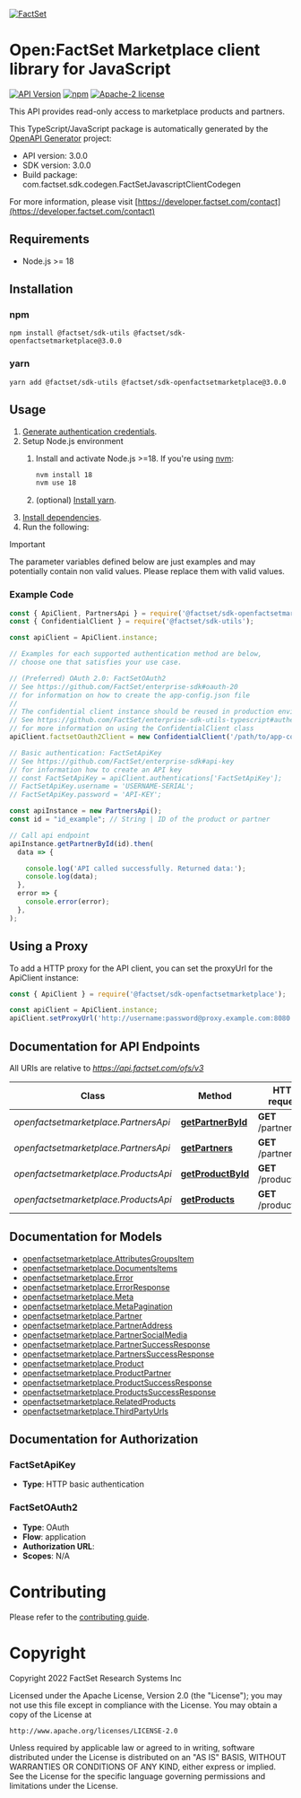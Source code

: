 [![FactSet](https://raw.githubusercontent.com/factset/enterprise-sdk/main/docs/images/factset-logo.svg)](https://www.factset.com)

# Open:FactSet Marketplace client library for JavaScript

[![API Version](https://img.shields.io/badge/api-v3.0.0-blue)](https://developer.factset.com/api-catalog/openfactset-marketplace-api)
[![npm](https://img.shields.io/badge/npm-v3.0.0-orange)](https://www.npmjs.com/package/@factset/sdk-openfactsetmarketplace/v/3.0.0)
[![Apache-2 license](https://img.shields.io/badge/license-Apache2-brightgreen.svg)](https://www.apache.org/licenses/LICENSE-2.0)

This API provides read-only access to marketplace products and partners.

This TypeScript/JavaScript package is automatically generated by the [OpenAPI Generator](https://openapi-generator.tech) project:

- API version: 3.0.0
- SDK version: 3.0.0
- Build package: com.factset.sdk.codegen.FactSetJavascriptClientCodegen

For more information, please visit [https://developer.factset.com/contact](https://developer.factset.com/contact)

## Requirements

* Node.js >= 18

## Installation

### npm

```shell
npm install @factset/sdk-utils @factset/sdk-openfactsetmarketplace@3.0.0
```

### yarn

```shell
yarn add @factset/sdk-utils @factset/sdk-openfactsetmarketplace@3.0.0
```

## Usage

1. [Generate authentication credentials](../../../../README.md#authentication).
2. Setup Node.js environment
   1. Install and activate Node.js >=18. If you're using [nvm](https://github.com/nvm-sh/nvm):

      ```sh
      nvm install 18
      nvm use 18
      ```

   2. (optional) [Install yarn](https://yarnpkg.com/getting-started/install).
3. [Install dependencies](#installation).
4. Run the following:

> [!IMPORTANT]
> The parameter variables defined below are just examples and may potentially contain non valid values. Please replace them with valid values.

### Example Code


```javascript
const { ApiClient, PartnersApi } = require('@factset/sdk-openfactsetmarketplace');
const { ConfidentialClient } = require('@factset/sdk-utils');

const apiClient = ApiClient.instance;

// Examples for each supported authentication method are below,
// choose one that satisfies your use case.

// (Preferred) OAuth 2.0: FactSetOAuth2
// See https://github.com/FactSet/enterprise-sdk#oauth-20
// for information on how to create the app-config.json file
//
// The confidential client instance should be reused in production environments.
// See https://github.com/FactSet/enterprise-sdk-utils-typescript#authentication
// for more information on using the ConfidentialClient class
apiClient.factsetOauth2Client = new ConfidentialClient('/path/to/app-config.json');

// Basic authentication: FactSetApiKey
// See https://github.com/FactSet/enterprise-sdk#api-key
// for information how to create an API key
// const FactSetApiKey = apiClient.authentications['FactSetApiKey'];
// FactSetApiKey.username = 'USERNAME-SERIAL';
// FactSetApiKey.password = 'API-KEY';

const apiInstance = new PartnersApi();
const id = "id_example"; // String | ID of the product or partner

// Call api endpoint
apiInstance.getPartnerById(id).then(
  data => {

    console.log('API called successfully. Returned data:');
    console.log(data);
  },
  error => {
    console.error(error);
  },
);

```


## Using a Proxy

To add a HTTP proxy for the API client, you can set the proxyUrl for the ApiClient instance:

```javascript
const { ApiClient } = require('@factset/sdk-openfactsetmarketplace');

const apiClient = ApiClient.instance;
apiClient.setProxyUrl('http://username:password@proxy.example.com:8080');
```

## Documentation for API Endpoints

All URIs are relative to *https://api.factset.com/ofs/v3*

Class | Method | HTTP request | Description
------------ | ------------- | ------------- | -------------
*openfactsetmarketplace.PartnersApi* | [**getPartnerById**](docs/PartnersApi.md#getPartnerById) | **GET** /partner/{id} | 
*openfactsetmarketplace.PartnersApi* | [**getPartners**](docs/PartnersApi.md#getPartners) | **GET** /partners | 
*openfactsetmarketplace.ProductsApi* | [**getProductById**](docs/ProductsApi.md#getProductById) | **GET** /product/{id} | 
*openfactsetmarketplace.ProductsApi* | [**getProducts**](docs/ProductsApi.md#getProducts) | **GET** /products | 


## Documentation for Models

 - [openfactsetmarketplace.AttributesGroupsItem](docs/AttributesGroupsItem.md)
 - [openfactsetmarketplace.DocumentsItems](docs/DocumentsItems.md)
 - [openfactsetmarketplace.Error](docs/Error.md)
 - [openfactsetmarketplace.ErrorResponse](docs/ErrorResponse.md)
 - [openfactsetmarketplace.Meta](docs/Meta.md)
 - [openfactsetmarketplace.MetaPagination](docs/MetaPagination.md)
 - [openfactsetmarketplace.Partner](docs/Partner.md)
 - [openfactsetmarketplace.PartnerAddress](docs/PartnerAddress.md)
 - [openfactsetmarketplace.PartnerSocialMedia](docs/PartnerSocialMedia.md)
 - [openfactsetmarketplace.PartnerSuccessResponse](docs/PartnerSuccessResponse.md)
 - [openfactsetmarketplace.PartnersSuccessResponse](docs/PartnersSuccessResponse.md)
 - [openfactsetmarketplace.Product](docs/Product.md)
 - [openfactsetmarketplace.ProductPartner](docs/ProductPartner.md)
 - [openfactsetmarketplace.ProductSuccessResponse](docs/ProductSuccessResponse.md)
 - [openfactsetmarketplace.ProductsSuccessResponse](docs/ProductsSuccessResponse.md)
 - [openfactsetmarketplace.RelatedProducts](docs/RelatedProducts.md)
 - [openfactsetmarketplace.ThirdPartyUrls](docs/ThirdPartyUrls.md)


## Documentation for Authorization



### FactSetApiKey

- **Type**: HTTP basic authentication



### FactSetOAuth2


- **Type**: OAuth
- **Flow**: application
- **Authorization URL**: 
- **Scopes**: N/A


# Contributing

Please refer to the [contributing guide](../../../../CONTRIBUTING.md).

# Copyright

Copyright 2022 FactSet Research Systems Inc

Licensed under the Apache License, Version 2.0 (the "License");
you may not use this file except in compliance with the License.
You may obtain a copy of the License at

    http://www.apache.org/licenses/LICENSE-2.0

Unless required by applicable law or agreed to in writing, software
distributed under the License is distributed on an "AS IS" BASIS,
WITHOUT WARRANTIES OR CONDITIONS OF ANY KIND, either express or implied.
See the License for the specific language governing permissions and
limitations under the License.

